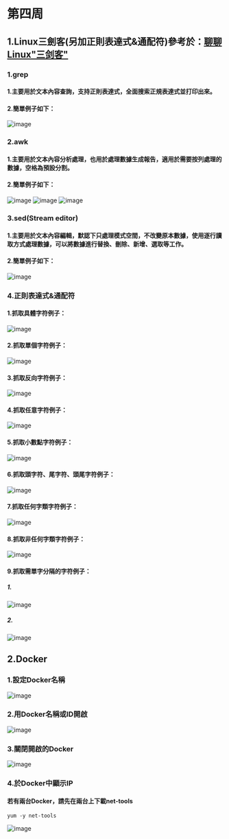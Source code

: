 # 第四周
## 1.Linux三劍客(另加正則表達式&通配符)參考於：[聊聊 Linux"三剑客"](https://zhuanlan.zhihu.com/p/51392253)
### 1.grep
#### 1.主要用於文本內容查詢，支持正則表達式，全面搜索正規表達式並打印出來。
#### 2.簡單例子如下：
![image](https://github.com/LarrySu508/Linux_note/blob/master/Week4/grep.png)
### 2.awk
#### 1.主要用於文本內容分析處理，也用於處理數據生成報告，適用於需要按列處理的數據，空格為預設分割。
#### 2.簡單例子如下：
![image](https://github.com/LarrySu508/Linux_note/blob/master/Week4/awk3.png)
![image](https://github.com/LarrySu508/Linux_note/blob/master/Week4/awk1.png)
![image](https://github.com/LarrySu508/Linux_note/blob/master/Week4/awk2.png)
### 3.sed(Stream editor)
#### 1.主要用於文本內容編輯，默認下只處理模式空間，不改變原本數據，使用逐行讀取方式處理數據，可以將數據進行替換、刪除、新增、選取等工作。
#### 2.簡單例子如下：
![image](https://github.com/LarrySu508/Linux_note/blob/master/Week4/sed.png)
### 4.正則表達式&通配符
#### 1.抓取具體字符例子：
![image](https://github.com/LarrySu508/Linux_note/blob/master/Week4/1.png)
#### 2.抓取單個字符例子：
![image](https://github.com/LarrySu508/Linux_note/blob/master/Week4/2.png)
#### 3.抓取反向字符例子：
![image](https://github.com/LarrySu508/Linux_note/blob/master/Week4/3.png)
#### 4.抓取任意字符例子：
![image](https://github.com/LarrySu508/Linux_note/blob/master/Week4/4.png)
#### 5.抓取小數點字符例子：
![image](https://github.com/LarrySu508/Linux_note/blob/master/Week4/4-1.png)
#### 6.抓取頭字符、尾字符、頭尾字符例子：
![image](https://github.com/LarrySu508/Linux_note/blob/master/Week4/6.png)
#### 7.抓取任何字類字符例子：
![image](https://github.com/LarrySu508/Linux_note/blob/master/Week4/7.png)
#### 8.抓取非任何字類字符例子：
![image](https://github.com/LarrySu508/Linux_note/blob/master/Week4/8.png)
#### 9.抓取需單字分隔的字符例子：
##### 1.
![image](https://github.com/LarrySu508/Linux_note/blob/master/Week4/9.png)
##### 2.
![image](https://github.com/LarrySu508/Linux_note/blob/master/Week4/10.png)
## 2.Docker 
### 1.設定Docker名稱
![image]()
### 2.用Docker名稱或ID開啟
![image]()
### 3.關閉開啟的Docker
![image]()
### 4.於Docker中顯示IP
#### 若有兩台Docker，請先在兩台上下載net-tools
```
yum -y net-tools
```
![image]()

